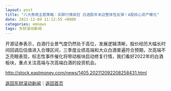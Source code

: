 ```yaml
---
layout: post
title: "八大券商主题策略：买醉行情疯狂 白酒股年末迎整体性反弹！A股核心资产曝光"
date: 2021-12-09 11:12:55 +0800
categories: emnews
tags: 东财滚动新闻
---
```


开源证券表示，白酒行业景气度仍然处于高位，发展逻辑清晰，股价经历大幅长时间回调后估值进入合理区间，三季度业绩高端和大众白酒普遍符合预期，次高端不乏亮眼表现，标志性事件催化将带动板块启动修复行情，我们看好2022年的白酒板块，重点关注高端与次高端白酒的投资机会。

<http://stock.eastmoney.com/news/1405,202112092208258431.html>

[返回东财滚动新闻](//finews.withounder.com/emnews/)｜[返回首页](//finews.withounder.com/)